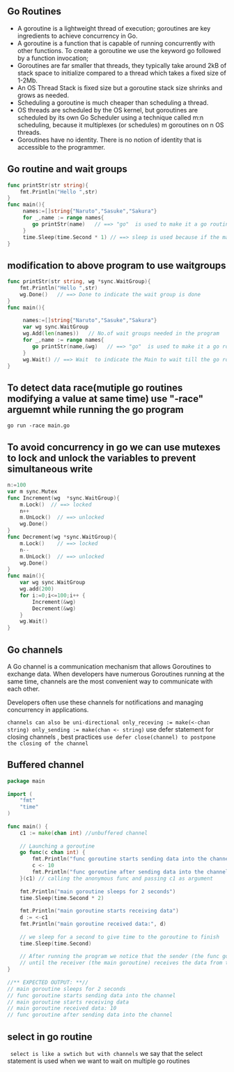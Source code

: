 ## Go Routines
- A goroutine is a lightweight thread of execution; goroutines are key ingredients to achieve concurrency in Go.
- A goroutine is a function that is capable of running concurrently with other functions. To create a goroutine we use the keyword go followed by a function invocation;
- Goroutines are far smaller that threads, they typically take around 2kB of stack space to initialize compared to a thread which takes a fixed size of 1-2Mb.
- An OS Thread Stack is fixed size but a goroutine stack size shrinks and grows as needed.
- Scheduling a goroutine is much cheaper than scheduling a thread.
- OS threads are scheduled by the OS kernel, but goroutines are scheduled by its own Go Scheduler using a technique called m:n scheduling, because it multiplexes (or schedules) m goroutines on n OS threads.
- Goroutines have no identity. There is no notion of identity that is accessible to the programmer.

## Go routine and wait groups

```go
func printStr(str string){
    fmt.Println("Hello ",str)
}
func main(){
     names:=[]string{"Naruto","Sasuke","Sakura"}
     for _,name := range names{
        go printStr(name)   // ==> "go"  is used to make it a go routine
     }
     time.Sleep(time.Second * 1) // ==> sleep is used because if the main exits the go routine will not be executed anymore
}
```

## modification to above program to use waitgroups

```go
func printStr(str string, wg *sync.WaitGroup){
    fmt.Println("Hello ",str)
    wg.Done()   // ==> Done to indicate the wait group is done
}
func main(){
   
     names:=[]string{"Naruto","Sasuke","Sakura"}
     var wg sync.WaitGroup
     wg.Add(len(names))   // No.of wait groups needed in the program
     for _,name := range names{
        go printStr(name,&wg)   // ==> "go"  is used to make it a go routine
     }
     wg.Wait() // ==> Wait  to indicate the Main to wait till the go routines are completed 
}
```

## To detect data race(mutiple go routines modifying a value at same time) use "-race" arguemnt while running the go program
```
go run -race main.go
```

## To avoid concurrency in go we can use mutexes to lock and unlock the variables to prevent simultaneous write
```go
n:=100
var m sync.Mutex
func Increment(wg  *sync.WaitGroup){
    m.Lock()  // ==> locked 
    n++
    m.UnLock()  // ==> unlocked
    wg.Done()
}
func Decrement(wg *sync.WaitGroup){
    m.Lock()    // ==> locked 
    n--
    m.UnLock()  // ==> unlocked
    wg.Done()
}
func main(){
    var wg sync.WaitGroup
    wg.add(200)
    for i:=0;i<=100;i++ {
        Increment(&wg)
        Decrement(&wg)
    }
    wg.Wait()
}

```

## Go channels
A Go channel is a communication mechanism that allows Goroutines to exchange data. When developers have numerous Goroutines running at the same time, channels are the most convenient way to communicate with each other.

Developers often use these channels for notifications and managing concurrency in applications.

`
channels can also be uni-directional
only_receving := make(<-chan string)
only_sending := make(chan <- string)
`
use defer statement for closing channels , best practices
`
use defer close(channel) to postpone the closing of the channel
`

## Buffered channel
```go
package main
 
import (
    "fmt"
    "time"
)
 
func main() {
    c1 := make(chan int) //unbuffered channel
 
    // Launching a goroutine
    go func(c chan int) {
        fmt.Println("func goroutine starts sending data into the channel")
        c <- 10
        fmt.Println("func goroutine after sending data into the channel")   // ==> this line is executed only after the data is recieved on the other side
    }(c1) // calling the anonymous func and passing c1 as argument
 
    fmt.Println("main goroutine sleeps for 2 seconds")
    time.Sleep(time.Second * 2)
 
    fmt.Println("main goroutine starts receiving data")
    d := <-c1
    fmt.Println("main goroutine received data:", d)
 
    // we sleep for a second to give time to the goroutine to finish
    time.Sleep(time.Second)
 
    // After running the program we notice that the sender (the func goroutine) blocks on the channel
    // until the receiver (the main goroutine) receives the data from the channel.
}
 
//** EXPECTED OUTPUT: **//
// main goroutine sleeps for 2 seconds
// func goroutine starts sending data into the channel
// main goroutine starts receiving data
// main goroutine received data: 10
// func goroutine after sending data into the channel
```

## select in go routine
` select is like a swtich but with channels`
we say that the select statement is used when we want to wait on multiple go routines